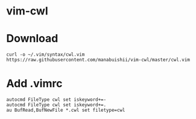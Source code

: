 # vim-cwl

# Download

```
curl -o ~/.vim/syntax/cwl.vim https://raw.githubusercontent.com/manabuishii/vim-cwl/master/cwl.vim
```

# Add .vimrc

```
autocmd FileType cwl set iskeyword+=-
autocmd FileType cwl set iskeyword+=.
au BufRead,BufNewFile *.cwl set filetype=cwl
```